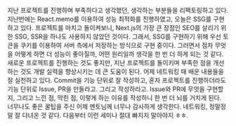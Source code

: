 지난 프로젝트를 진행하며 부족하다고 생각했던, 생각하는 부분들을 리팩토링하고 있다. 지난번에는 React.memo를 이용하여 성능 최적화를 진행하였고, 오늘은 SSG를 구현하고 있다. 프로젝트를 마치고 돌이켜보니, Next.js의 가장 큰 장점인 SEO를 살리기 위한 SSG, SSR을 하나도 사용하지 않았던 것이다. 그래서, SSG를 구현하기 위해 우선 토큰을 쿠키를 이용하여 서버 측에서 저장하는 방식으로 구현 중이다. 그러면서 점차 무엇을 어떻게 하면 더 성능이 좋아질까, 어떤 원리일까 생각을 한 번 더 하게 되는 것 같다. 새로운 프로젝트를 진행하는 것도 좋지만, 지난 프로젝트를 돌이키며 부족한 점을 개선하는 것도 개발 실력을 향상시키는 데 큰 도움이 된다.
어제 네트워킹 때 배운 내용들을 잘 실천하고 있다. Commit을 기능 단위로 잘 작성하고, 혼자 프로젝트를 진행하더라도 기능 단위로 Issue, PR을 만들라고. 그리고 작성하라고. Issue와 PR에 무엇을 구현할 지, 그리고 느낀 점, 막힌 점, 이렇게 하는 이유를 작성하니 한 번 더 뇌를 거치게 된다. 너무나도 좋은 꿀팁을 주신 어제 멘토님께 너무나 감사하게 생각한다.
네트워킹, 정말정말 잘 다녀온 것 같다. 다음부터 이런 세미나 절대 빠지지 말아야지 ㅎㅎ.
